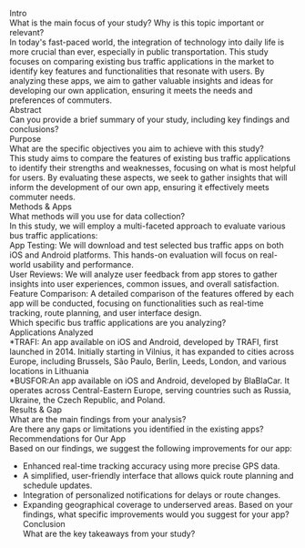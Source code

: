 Intro  
What is the main focus of your study? Why is this topic important or relevant?  
In today's fast-paced world, the integration of technology into daily life is more crucial than ever, especially in public transportation. This study focuses on comparing existing bus traffic applications in the market to identify key features and functionalities that resonate with users. By analyzing these apps, we aim to gather valuable insights and ideas for developing our own application, ensuring it meets the needs and preferences of commuters.  
Abstract  
Can you provide a brief summary of your study, including key findings and conclusions?  
Purpose  
What are the specific objectives you aim to achieve with this study?  
This study aims to compare the features of existing bus traffic applications to identify their strengths and weaknesses, focusing on what is most helpful for users. By evaluating these aspects, we seek to gather insights that will inform the development of our own app, ensuring it effectively meets commuter needs.  
Methods & Apps  
What methods will you use for data collection?  
In this study, we will employ a multi-faceted approach to evaluate various bus traffic applications:  
App Testing: We will download and test selected bus traffic apps on both iOS and Android platforms. This hands-on evaluation will focus on real-world usability and performance.  
User Reviews: We will analyze user feedback from app stores to gather insights into user experiences, common issues, and overall satisfaction.  
Feature Comparison: A detailed comparison of the features offered by each app will be conducted, focusing on functionalities such as real-time tracking, route planning, and user interface design.  
Which specific bus traffic applications are you analyzing?  
Applications Analyzed  
\*TRAFI: An app available on iOS and Android, developed by TRAFI, first launched in 2014\. Initially starting in Vilnius, it has expanded to cities across Europe, including Brussels, São Paulo, Berlin, Leeds, London, and various locations in Lithuania   
\*BUSFOR:An app available on iOS and Android, developed by BlaBlaCar. It operates across Central-Eastern Europe, serving countries such as Russia, Ukraine, the Czech Republic, and Poland.  
Results & Gap  
What are the main findings from your analysis?  
Are there any gaps or limitations you identified in the existing apps?  
Recommendations for Our App  
Based on our findings, we suggest the following improvements for our app:
- Enhanced real-time tracking accuracy using more precise GPS data.
- A simplified, user-friendly interface that allows quick route planning and schedule updates.
- Integration of personalized notifications for delays or route changes.
- Expanding geographical coverage to underserved areas.
Based on your findings, what specific improvements would you suggest for your app?  
Conclusion  
What are the key takeaways from your study?  
